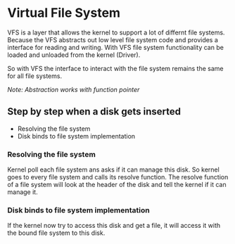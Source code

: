# Virtual File System
VFS is a layer that allows the kernel to support a lot of differnt file systems. Because the VFS abstracts out low level file system code and provides a interface for reading and writing.
With VFS file system functionality can be loaded and unloaded from the kernel (Driver).

So with VFS the interface to interact with the file system remains the same for all file systems.

*Note: Abstraction works with function pointer*

## Step by step when a disk gets inserted
- Resolving the file system
- Disk binds to file system implementation

### Resolving the file system
Kernel poll each file system ans asks if it can manage this disk. So kernel goes to every file system and calls its resolve function. The resolve function of a file system will look at the header of the disk and tell the kernel if it can manage it.

### Disk binds to file system implementation
If the kernel now try to access this disk and get a file, it will access it with the bound file system to this disk.